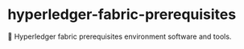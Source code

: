 # hyperledger-fabric-prerequisites
:bento: Hyperledger fabric prerequisites environment software and tools.
